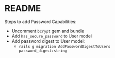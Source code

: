 # README

Steps to add Password Capabilities:

- Uncomment `bcrypt` gem and bundle
- Add `has_secure_password` to User model
- Add password digest to User model:  
    - `rails g migration AddPasswordDigestToUsers password_digest:string`
